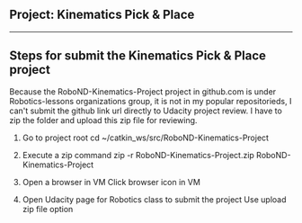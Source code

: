 ## Project: Kinematics Pick & Place

---

## Steps for submit the Kinematics Pick & Place project 

  Because the RoboND-Kinematics-Project project in github.com is under Robotics-lessons organizations group,
it is not in my popular repositorieds, I can't submit the github link url directly to Udacity project review.
I have to zip the folder and upload this zip file for reviewing.

 1. Go to project root
   cd  ~/catkin_ws/src/RoboND-Kinematics-Project

 2. Execute a zip command
   zip -r RoboND-Kinematics-Project.zip RoboND-Kinematics-Project

 3. Open a browser in VM
   Click browser icon in VM

 4. Open Udacity page for Robotics class to submit the project
   Use upload zip file option 

